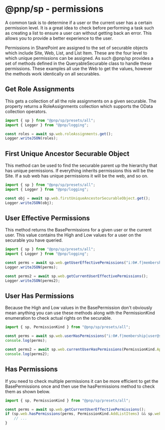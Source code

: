 # @pnp/sp - permissions

A common task is to determine if a user or the current user has a certain permission level. It is a great idea to check before performing a task such as creating a list to ensure a user can without getting back an error. This allows you to provide a better experience to the user.

Permissions in SharePoint are assigned to the set of securable objects which include Site, Web, List, and List Item. These are the four level to which unique permissions can be assigned. As such @pnp/sp provides a set of methods defined in the QueryableSecurable class to handle these permissions. These examples all use the Web to get the values, however the methods work identically on all securables.

## Get Role Assignments

This gets a collection of all the role assignments on a given securable. The property returns a RoleAssignments collection which supports the OData collection operators.

```TypeScript
import { sp } from "@pnp/sp/presets/all";
import { Logger } from "@pnp/logging";

const roles = await sp.web.roleAssignments.get();
Logger.writeJSON(roles);
```

## First Unique Ancestor Securable Object

This method can be used to find the securable parent up the hierarchy that has unique permissions. If everything inherits permissions this will be the Site. If a sub web has unique permissions it will be the web, and so on.

```TypeScript
import { sp } from "@pnp/sp/presets/all";
import { Logger } from "@pnp/logging";

const obj = await sp.web.firstUniqueAncestorSecurableObject.get();
Logger.writeJSON(obj);
```

## User Effective Permissions

This method returns the BasePermissions for a given user or the current user. This value contains the High and Low values for a user on the securable you have queried.

```TypeScript
import { sp } from "@pnp/sp/presets/all";
import { Logger } from "@pnp/logging";

const perms = await sp.web.getUserEffectivePermissions("i:0#.f|membership|user@site.com");
Logger.writeJSON(perms);

const perms2 = await sp.web.getCurrentUserEffectivePermissions();
Logger.writeJSON(perms2);
```

## User Has Permissions

Because the High and Low values in the BasePermission don't obviously mean anything you can use these methods along with the PermissionKind enumeration to check actual rights on the securable.

```TypeScript
import { sp, PermissionKind } from "@pnp/sp/presets/all";

const perms = await sp.web.userHasPermissions("i:0#.f|membership|user@site.com", PermissionKind.ApproveItems);
console.log(perms);

const perms2 = await sp.web.currentUserHasPermissions(PermissionKind.ApproveItems);
console.log(perms2);
```

## Has Permissions

If you need to check multiple permissions it can be more efficient to get the BasePermissions once and then use the hasPermissions method to check them as shown below.

```TypeScript
import { sp, PermissionKind } from "@pnp/sp/presets/all";

const perms = await sp.web.getCurrentUserEffectivePermissions();
if (sp.web.hasPermissions(perms, PermissionKind.AddListItems) && sp.web.hasPermissions(perms, PermissionKind.DeleteVersions)) {
    // ...
}
```

